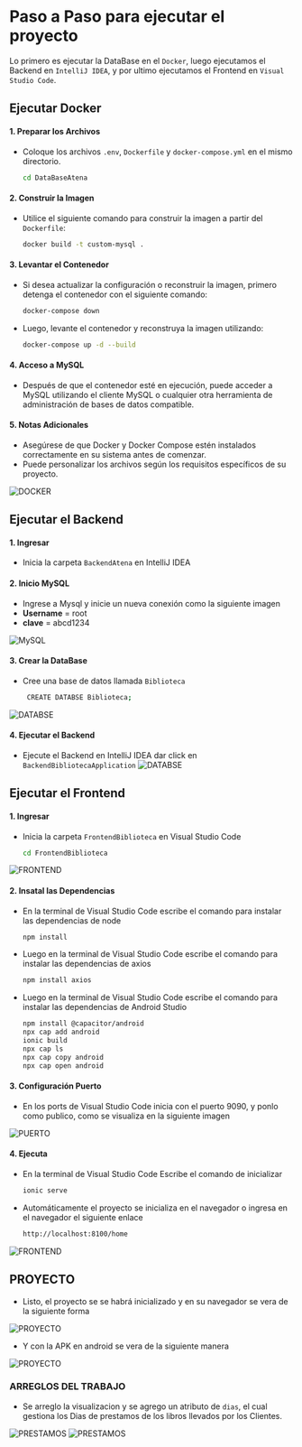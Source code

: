 # Paso a Paso para ejecutar el proyecto
Lo primero es ejecutar la DataBase en el `Docker`, luego ejecutamos el Backend en `IntelliJ IDEA`, y por ultimo ejecutamos el Frontend en `Visual Studio Code`.

## Ejecutar Docker
#### 1. **Preparar los Archivos**
   - Coloque los archivos `.env`, `Dockerfile` y `docker-compose.yml` en el mismo directorio.
     ```sh
     cd DataBaseAtena
     ```

#### 2. **Construir la Imagen**
   - Utilice el siguiente comando para construir la imagen a partir del `Dockerfile`:
     ```sh
     docker build -t custom-mysql .
     ```

#### 3. **Levantar el Contenedor**
   - Si desea actualizar la configuración o reconstruir la imagen, primero detenga el contenedor con el siguiente comando:
     ```sh
     docker-compose down
     ```
   - Luego, levante el contenedor y reconstruya la imagen utilizando:
     ```sh
     docker-compose up -d --build
     ```

#### 4. **Acceso a MySQL**
   - Después de que el contenedor esté en ejecución, puede acceder a MySQL utilizando el cliente MySQL o cualquier otra herramienta de administración de bases de datos compatible.

#### 5. **Notas Adicionales**

- Asegúrese de que Docker y Docker Compose estén instalados correctamente en su sistema antes de comenzar.
 - Puede personalizar los archivos según los requisitos específicos de su proyecto.

![DOCKER](/ImagenesConfiguracion/Docker.png)

## Ejecutar el Backend

#### 1. **Ingresar**
 - Inicia la carpeta `BackendAtena` en IntelliJ IDEA

#### 2. **Inicio MySQL**
 - Ingrese a Mysql y inicie un nueva conexión como la siguiente imagen
 - **Username** = root
 - **clave** = abcd1234

 ![MySQL](/ImagenesConfiguracion/MySQL.png)

#### 3. **Crear la DataBase**
 - Cree una base de datos llamada `Biblioteca`
    ```sh
     CREATE DATABSE Biblioteca;
     ```
![DATABSE](/ImagenesConfiguracion/CREATE%20DATABASE.png)

#### 4. **Ejecutar el Backend**
 - Ejecute el Backend en IntelliJ IDEA dar click en `BackendBibliotecaApplication`
![DATABSE](/ImagenesConfiguracion/Backend.png)

## Ejecutar el Frontend
#### 1. **Ingresar**
 - Inicia la carpeta `FrontendBiblioteca` en Visual Studio Code
     ```sh
     cd FrontendBiblioteca
     ```
![FRONTEND](/ImagenesConfiguracion/Frontend.png)

#### 2. **Insatal las Dependencias**
 - En la terminal de Visual Studio Code escribe el comando para instalar las dependencias de node
     ```sh
     npm install
     ```
 - Luego en la terminal de Visual Studio Code escribe el comando para instalar las dependencias de axios
      ```sh
     npm install axios
     ```
 - Luego en la terminal de Visual Studio Code escribe el comando para instalar las dependencias de Android Studio
      ```sh
     npm install @capacitor/android
     npx cap add android
     ionic build
     npx cap ls
     npx cap copy android
     npx cap open android     
     ```

#### 3. **Configuración Puerto**
 - En los ports de Visual Studio Code inicia con el puerto 9090, y ponlo como publico, como se visualiza en la siguiente imagen

![PUERTO](/ImagenesConfiguracion/Puerto.png)

#### 4. **Ejecuta**
 - En la terminal de Visual Studio Code Escribe el comando de inicializar
     ```sh
     ionic serve
     ```
 - Automáticamente el proyecto se inicializa en el navegador o ingresa en el navegador el siguiente enlace
     ```sh
     http://localhost:8100/home
     ```
![FRONTEND](/ImagenesConfiguracion/ionic%20serve.png)

## PROYECTO
 - Listo, el proyecto se se habrá inicializado y en su navegador se vera de la siguiente forma

![PROYECTO](/ImagenesConfiguracion/Home.png)

 - Y con la APK en android se vera de la siguiente manera

![PROYECTO](/ImagenesConfiguracion/HomePage.png)

### ARREGLOS DEL TRABAJO
 - Se arreglo la visualizacion y se agrego un atributo de `dias`, el cual gestiona los Dias de prestamos de los libros llevados por los Clientes.

![PRESTAMOS](/ImagenesConfiguracion/Prestamos.png)
![PRESTAMOS](/ImagenesConfiguracion/PrestamosAndroid.png)
